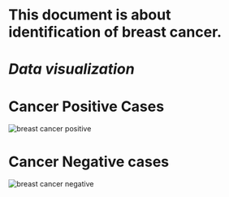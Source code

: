 # This document is about identification of breast cancer.
# *Data visualization*

# Cancer Positive Cases 

![breast cancer positive](https://user-images.githubusercontent.com/48018142/67157214-d054f600-f346-11e9-9450-a48ec27654d2.png)

# Cancer Negative cases 

![breast cancer negative](https://user-images.githubusercontent.com/48018142/67157215-d054f600-f346-11e9-941c-037ae4ddf666.png)

